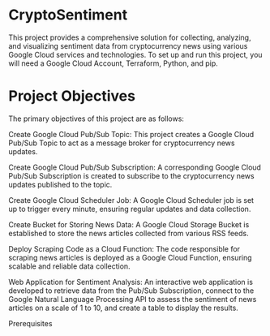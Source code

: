 # CryptoSentiment
This project provides a comprehensive solution for collecting, analyzing, and visualizing sentiment data from cryptocurrency news using various Google Cloud services and technologies. To set up and run this project, you will need a Google Cloud Account, Terraform, Python, and pip.

# Project Objectives
The primary objectives of this project are as follows:

Create Google Cloud Pub/Sub Topic: This project creates a Google Cloud Pub/Sub Topic to act as a message broker for cryptocurrency news updates.

Create Google Cloud Pub/Sub Subscription: A corresponding Google Cloud Pub/Sub Subscription is created to subscribe to the cryptocurrency news updates published to the topic.

Create Google Cloud Scheduler Job: A Google Cloud Scheduler job is set up to trigger every minute, ensuring regular updates and data collection.

Create Bucket for Storing News Data: A Google Cloud Storage Bucket is established to store the news articles collected from various RSS feeds.

Deploy Scraping Code as a Cloud Function: The code responsible for scraping news articles is deployed as a Google Cloud Function, ensuring scalable and reliable data collection.

Web Application for Sentiment Analysis: An interactive web application is developed to retrieve data from the Pub/Sub Subscription, connect to the Google Natural Language Processing API to assess the sentiment of news articles on a scale of 1 to 10, and create a table to display the results.

Prerequisites
